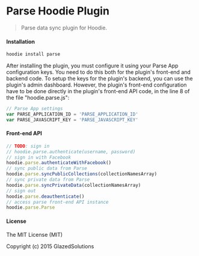 # Parse Hoodie Plugin
> Parse data sync plugin for Hoodie.

#### Installation

```bash
hoodie install parse
```

After installing the plugin, you must configure it using your Parse App configuration keys. You need to do this both for the plugin's front-end and backend code. To setup the keys for the plugin's backend, you can use the plugin's admin dashboard. However, the plugin's front-end configuration have to be done directly in the plugin's front-end API code, in the line 8 of the file "hoodie.parse.js":

```js
// Parse App settings
var PARSE_APPLICATION_ID = 'PARSE_APPLICATION_ID'
var PARSE_JAVASCRIPT_KEY = 'PARSE_JAVASCRIPT_KEY'
```

#### Front-end API

```js
// TODO: sign in 
// hoodie.parse.authenticate(username, password)
// sign in with Facebook
hoodie.parse.authenticateWithFacebook()
// sync public data from Parse
hoodie.parse.syncPublicCollections(collectionNamesArray)
// sync private data from Parse
hoodie.parse.syncPrivateData(collectionNamesArray)
// sign out
hoodie.parse.deauthenticate()
// access parse front-end API instance
hoodie.parse.Parse
```

#### License

The MIT License (MIT)

Copyright (c) 2015 GlazedSolutions